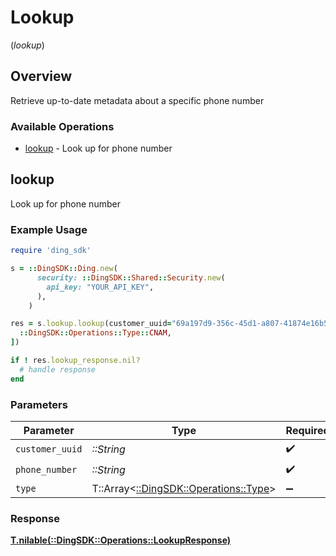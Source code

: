 # Lookup
(*lookup*)

## Overview

Retrieve up-to-date metadata about a specific phone number

### Available Operations

* [lookup](#lookup) - Look up for phone number

## lookup

Look up for phone number

### Example Usage

```ruby
require 'ding_sdk'

s = ::DingSDK::Ding.new(
      security: ::DingSDK::Shared::Security.new(
        api_key: "YOUR_API_KEY",
      ),
    )

res = s.lookup.lookup(customer_uuid="69a197d9-356c-45d1-a807-41874e16b555", phone_number="<value>", type=[
  ::DingSDK::Operations::Type::CNAM,
])

if ! res.lookup_response.nil?
  # handle response
end

```

### Parameters

| Parameter                                                                | Type                                                                     | Required                                                                 | Description                                                              |
| ------------------------------------------------------------------------ | ------------------------------------------------------------------------ | ------------------------------------------------------------------------ | ------------------------------------------------------------------------ |
| `customer_uuid`                                                          | *::String*                                                               | :heavy_check_mark:                                                       | N/A                                                                      |
| `phone_number`                                                           | *::String*                                                               | :heavy_check_mark:                                                       | N/A                                                                      |
| `type`                                                                   | T::Array<[::DingSDK::Operations::Type](../../models/operations/type.md)> | :heavy_minus_sign:                                                       | N/A                                                                      |

### Response

**[T.nilable(::DingSDK::Operations::LookupResponse)](../../models/operations/lookupresponse.md)**

